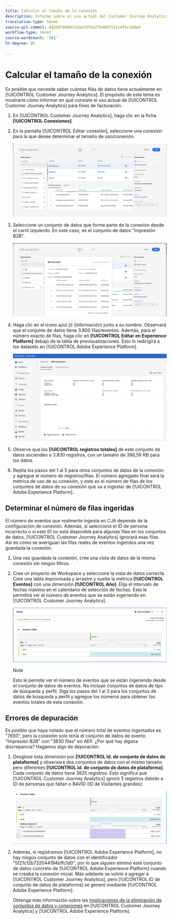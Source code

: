 ```yaml
---
title: Calcular el tamaño de la conexión
description: Informe sobre el uso actual del Customer Journey Analytics (a efectos de facturación)
translation-type: tm+mt
source-git-commit: 443b878d90c52ae29fe127b4b6f151c4fbc3a0e9
workflow-type: tm+mt
source-wordcount: '581'
ht-degree: 0%

---
```



# Calcular el tamaño de la conexión

Es posible que necesite saber cuántas filas de datos tiene actualmente en [!UICONTROL Customer Journey Analytics]. El propósito de este tema es mostrarle cómo informar en qué consiste el uso actual de [!UICONTROL Customer Journey Analytics] para fines de facturación.

1. En [!UICONTROL Customer Journey Analytics], haga clic en la ficha **[!UICONTROL Conexiones]**.
1. En la pantalla [!UICONTROL Editar conexión], seleccione una conexión para la que desee determinar el tamaño de uso/conexión.

   ![Editar conexión](assets/edit-connection.png)

1. Seleccione un conjunto de datos que forme parte de la conexión desde el carril izquierdo. En este caso, es el conjunto de datos &quot;Impresión B2B&quot;.

   ![conjunto de datos](assets/dataset.png)

1. Haga clic en el icono azul (i) (información) junto a su nombre. Observará que el conjunto de datos tiene 3.800 filas/eventos. Además, para el número exacto de filas, haga clic en **[!UICONTROL Editar en Experience Platform]** debajo de la tabla de previsualizaciones. Esto lo redirigirá a los datasets en [!UICONTROL Adobe Experience Platform].

   ![Información del conjunto de datos de AEP](assets/data-size.png)

1. Observe que los **[!UICONTROL registros totales]** de este conjunto de datos ascienden a 3.830 registros, con un tamaño de 388,59 KB para los datos.

1. Repita los pasos del 1 al 5 para otros conjuntos de datos de la conexión y agregue el número de registros/filas. El número agregado final será la métrica de uso de su conexión, y este es el número de filas de los conjuntos de datos de su conexión que va a ingestar de [!UICONTROL Adobe Experience Platform].

## Determinar el número de filas ingeridas

El número de eventos que realmente ingesta en CJA depende de la configuración de conexión. Además, si seleccionó el ID de persona incorrecto o si este ID no está disponible para algunas filas en los conjuntos de datos, [!UICONTROL Customer Journey Analytics] ignorará esas filas. Así es como se averiguan las filas reales de eventos ingeridos una vez guardada la conexión.

1. Una vez guardada la conexión, cree una vista de datos de la misma conexión sin ningún filtros.
1. Cree un proyecto de Workspace y seleccione la vista de datos correcta. Cree una tabla improvisada y arrastre y suelte la métrica **[!UICONTROL Eventos]** con una dimensión **[!UICONTROL Año]**. Elija el intervalo de fechas máximo en el calendario de selección de fechas. Esto le permitirá ver el número de eventos que se están ingeriendo en [!UICONTROL Customer Journey Analytics].

   ![Proyecto de Workspace](assets/event-number.png)

   >[!NOTE]
   >
   >Esto le permite ver el número de eventos que se están ingeriendo desde el conjunto de datos de eventos. No incluye conjuntos de datos de tipo de búsqueda y perfil. Siga los pasos del 1 al 3 para los conjuntos de datos de búsqueda y perfil y agregue los números para obtener los eventos totales de esta conexión.

## Errores de depuración

Es posible que haya notado que el número total de eventos ingestados es &quot;7650&quot;, pero la conexión solo tenía el conjunto de datos de evento &quot;Impresión B2B&quot; con &quot;3830 filas&quot; en AEP. ¿Por qué hay alguna discrepancia? Hagamos algo de depuración.

1. Desglose esta dimensión por **[!UICONTROL Id. de conjunto de datos de plataforma]** y observará dos conjuntos de datos con el mismo tamaño pero diferentes **[!UICONTROL Id. de conjunto de datos de plataforma]**. Cada conjunto de datos tiene 3825 registros. Esto significa que [!UICONTROL Customer Journey Analytics] ignoró 5 registros debido a ID de personas que faltan o BAVID (ID de Visitantes grandes):

   ![desglose](assets/data-size2.png)

1. Además, si registramos [!UICONTROL Adobe Experience Platform], no hay ningún conjunto de datos con el identificador &quot;5f21c12b732044194bffc1d0&quot;, por lo que alguien eliminó este conjunto de datos concreto de [!UICONTROL Adobe Experience Platform] cuando se creaba la conexión inicial. Más adelante se volvió a agregar a [!UICONTROL Customer Journey Analytics], pero [!UICONTROL ID de conjunto de datos de plataforma] se generó mediante [!UICONTROL Adobe Experience Platform].

   Obtenga más información sobre las [implicaciones de la eliminación de conjuntos de datos y conexiones](https://experienceleague.adobe.com/docs/analytics-platform/using/cja-overview/cja-faq.html?lang=en#implications-of-deleting-data-components) en [!UICONTROL Customer Journey Analytics] y [!UICONTROL Adobe Experience Platform].